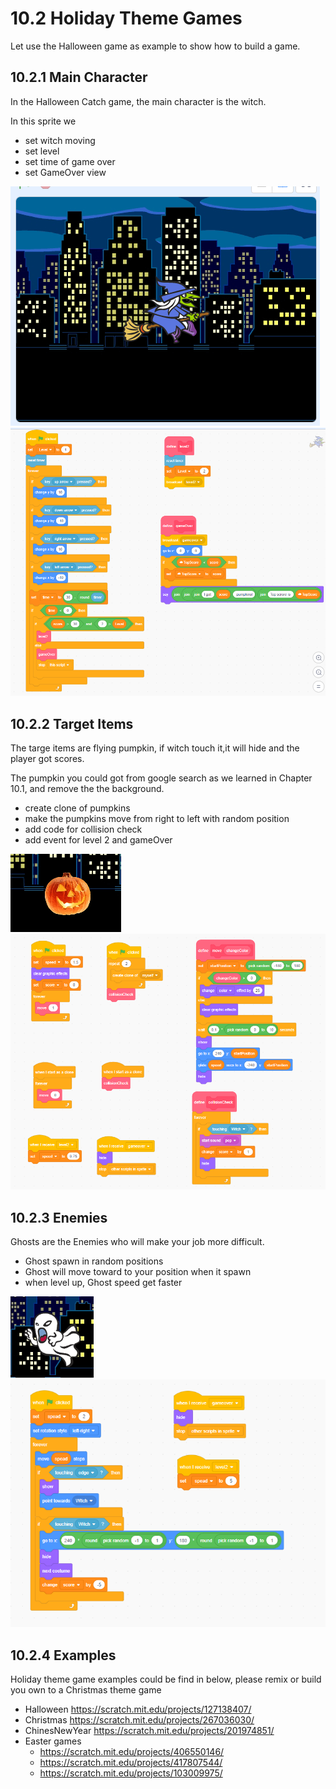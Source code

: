 # 10.2 Holiday Theme Games

Let use the Halloween game as example to show how to build a game.

## 10.2.1 Main Character

In the Halloween Catch game, the main character is the witch.

In this sprite we

- set witch moving
- set level
- set time of game over
- set GameOver view
  
![witch](10.2.1_witch.png)
![witch code](10.2.1_witch_code.png)

## 10.2.2 Target Items

The targe items are flying pumpkin, if witch touch it,it will hide and the player got scores.

The pumpkin you could got from google search as we learned in Chapter 10.1, and remove the the background.

- create clone of pumpkins
- make the pumpkins move from right to left with random position
- add code for collision check
- add event for level 2 and gameOver

![pumpkin](10.2.2_pumpkin.png)
![pumpkin code](10.2.2_pumkin_code.png)

## 10.2.3 Enemies

Ghosts are the Enemies who will make your job more difficult.

- Ghost spawn in random positions
- Ghost will move toward to your position when it spawn
- when level up, Ghost speed get faster

![ghost](10.2.3_ghost.png)
![ghost code](10.2.3_ghost_code.png)

## 10.2.4 Examples

Holiday theme game examples could be find in below, please remix or build you own to a Christmas theme game

- Halloween <https://scratch.mit.edu/projects/127138407/>
- Christmas <https://scratch.mit.edu/projects/267036030/>
- ChinesNewYear <https://scratch.mit.edu/projects/201974851/>
- Easter games
  - <https://scratch.mit.edu/projects/406550146/>
  - <https://scratch.mit.edu/projects/417807544/>
  - <https://scratch.mit.edu/projects/103009975/>